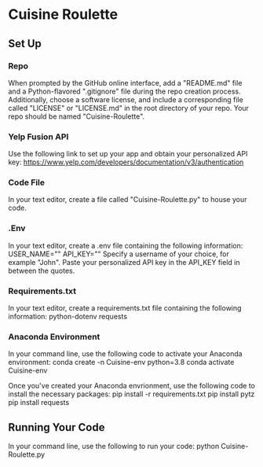 # Cuisine Roulette

## Set Up

### Repo 

When prompted by the GitHub online interface, add a "README.md" file and a Python-flavored ".gitignore" file during the repo creation process. Additionally, choose a software license, and include a corresponding file called "LICENSE" or "LICENSE.md" in the root directory of your repo. Your repo should be named "Cuisine-Roulette". 

### Yelp Fusion API

Use the following link to set up your app and obtain your personalized API key: 
https://www.yelp.com/developers/documentation/v3/authentication

### Code File

In your text editor, create a file called "Cuisine-Roulette.py" to house your code. 

### .Env

In your text editor, create a .env file containing the following information: 
USER_NAME=""
API_KEY=""
Specify a username of your choice, for example "John".
Paste your personalized API key in the API_KEY field in between the quotes.

### Requirements.txt

In your text editor, create a requirements.txt file containing the following information: 
python-dotenv
requests


### Anaconda Environment

In your command line, use the following code to activate your Anaconda environment: 
conda create -n Cuisine-env python=3.8 
conda activate Cuisine-env


Once you've created your Anaconda envrionment, use the following code to install the necessary packages: 
pip install -r requirements.txt
pip install pytz
pip install requests


## Running Your Code

In your command line, use the following to run your code:
python Cuisine-Roulette.py
